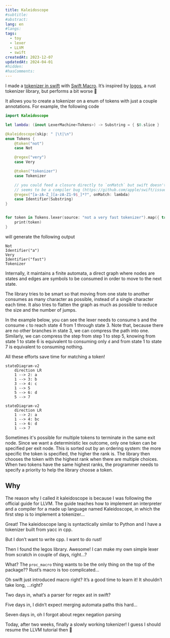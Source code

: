 ```yaml
---
title: Kaleidoscope
#subtitle: 
#abstract: 
lang: en
#langs: 
tags:
  - toy
  - lexer
  - LLVM
  - swift
createdAt: 2023-12-07
updatedAt: 2024-04-01
#hidden: 
#hasComments:
---
```


I made a [tokenizer in swift](https://github.com/FlickerSoul/Kaleidoscope) with
[Swift Macro](https://www.avanderlee.com/swift/macros/). It’s
inspired by [logos](https://github.com/maciejhirsz/logos), a rust tokenizer
library, but performs a bit worse 🤣

It allows you to create a tokenizer on a enum of tokens with just a couple
annotations. For example, the following code

```swift
import Kaleidoscope

let lambda: (inout LexerMachine<Tokens>) -> Substring = { $0.slice }

@kaleidoscope(skip: " |\t|\n")
enum Tokens {
    @token("not")
    case Not

    @regex("very")
    case Very

    @token("tokenizer")
    case Tokenizer

    // you could feed a closure directly to `onMatch` but swift doesn't like it for some reason
    // seems to be a compiler bug (https://github.com/apple/swift/issues/70322)
    @regex("[a-zA-Z_][a-zA-Z1-9$_]*?", onMatch: lambda) 
    case Identifier(Substring)
}


for token in Tokens.lexer(source: "not a very fast tokenizer").map({ try! $0.get() }) {
    print(token)
}
```

will generate the following output

```text
Not
Identifier("a")
Very
Identifier("fast")
Tokenizer
```

Internally, it maintains a finite automata, a direct graph where nodes are
states and edges are symbols to be consumed in order to move to the next state.

The library tries to be smart so that moving from one state to another consumes
as many character as possible, instead of a single character each time. It also
tries to flatten the graph as much as possible to reduce the size and the number
of jumps.

In the example below, you can see the lexer needs to consume `b` and
the consume `c` to reach state 4 from 1 through state 3. Note that, because
there are no other branches in state 3, we can compress the path into one.
Similarly, we can compress the step from step 1 to step 5, knowing from state 1
to state 6 is equivalent to consuming only `d` and from state 1 to state 7 is
equivalent to consuming nothing.

All these efforts save time for matching a token!

```mermaid
stateDiagram-v2
    direction LR
    1 --> 2: a
    1 --> 3: b
    3 --> 4: c
    1 --> 5
    5 --> 6: d
    5 --> 7
```

```mermaid
stateDiagram-v2
    direction LR
    1 --> 2: a
    1 --> 4: bc
    1 --> 6: d
    1 --> 7
```

Sometimes it's possible for multiple tokens to terminate in the same exit node.
Since we want a deterministic lex outcome, only one token can be specified per
exit node. This is sorted out by an ordering system: the more specific the token
is specified, the higher the rank is. The library then chooses the token with
the highest rank when there are multiple choices. When two tokens have the same
highest ranks, the programmer needs to specify a priority to help the library
choose a token.

## Why

The reason why I called it kaleidoscope is because I was following the official
guide for LLVM. The guide teaches how to implement an interpreter and a compiler
for a made up language named Kaleidoscope, in which the first step is to
implement a tokenizer…

Great! The kaleidoscope lang is syntactically similar to Python and I have a
tokenizer built from yacc in cpp.

But I don’t want to write cpp. I want to do rust!

Then I found the legos library. Awesome! I can make my own simple lexer from
scratch in couple of days, right…?

What? The `proc_macro` thing wants to be the only thing on the top of the
package?? Rust’s macro is too complicated…

Oh swift just introduced macro right? It’s a good time to learn it! It shouldn’t
take long, …right?

Two days in, what’s a parser for regex ast in swift?

Five days in, I didn’t expect merging automata paths this hard…

Seven days in, oh I forgot about regex negation parsing

Today, after two weeks, finally a slowly working tokenizer! I guess I should
resume the LLVM tutorial then 🤣
